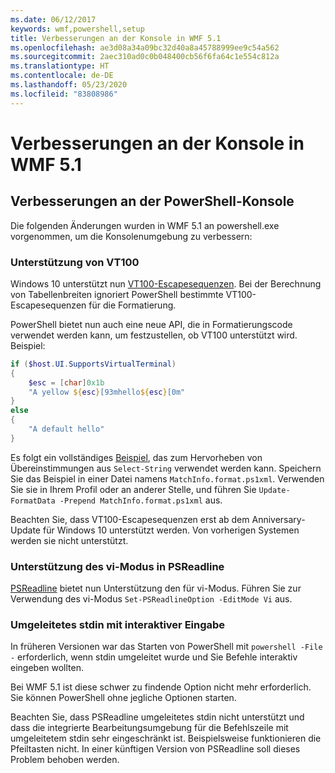 ```yaml
---
ms.date: 06/12/2017
keywords: wmf,powershell,setup
title: Verbesserungen an der Konsole in WMF 5.1
ms.openlocfilehash: ae3d08a34a09bc32d40a8a45788999ee9c54a562
ms.sourcegitcommit: 2aec310ad0c0b048400cb56f6fa64c1e554c812a
ms.translationtype: HT
ms.contentlocale: de-DE
ms.lasthandoff: 05/23/2020
ms.locfileid: "83808986"
---
```

# <a name="console-improvements-in-wmf-51"></a>Verbesserungen an der Konsole in WMF 5.1

## <a name="powershell-console-improvements"></a>Verbesserungen an der PowerShell-Konsole

Die folgenden Änderungen wurden in WMF 5.1 an powershell.exe vorgenommen, um die Konsolenumgebung zu verbessern:

### <a name="vt100-support"></a>Unterstützung von VT100

Windows 10 unterstützt nun [VT100-Escapesequenzen](/windows/console/console-virtual-terminal-sequences).
Bei der Berechnung von Tabellenbreiten ignoriert PowerShell bestimmte VT100-Escapesequenzen für die Formatierung.

PowerShell bietet nun auch eine neue API, die in Formatierungscode verwendet werden kann, um festzustellen, ob VT100 unterstützt wird. Beispiel:

```powershell
if ($host.UI.SupportsVirtualTerminal)
{
    $esc = [char]0x1b
    "A yellow ${esc}[93mhello${esc}[0m"
}
else
{
    "A default hello"
}
```

Es folgt ein vollständiges [Beispiel](https://gist.github.com/lzybkr/dcb973dccd54900b67783c48083c28f7), das zum Hervorheben von Übereinstimmungen aus `Select-String` verwendet werden kann. Speichern Sie das Beispiel in einer Datei namens `MatchInfo.format.ps1xml`. Verwenden Sie sie in Ihrem Profil oder an anderer Stelle, und führen Sie `Update-FormatData -Prepend MatchInfo.format.ps1xml` aus.

Beachten Sie, dass VT100-Escapesequenzen erst ab dem Anniversary-Update für Windows 10 unterstützt werden.
Von vorherigen Systemen werden sie nicht unterstützt.

### <a name="vi-mode-support-in-psreadline"></a>Unterstützung des vi-Modus in PSReadline

[PSReadline](https://github.com/PowerShell/PSReadLine) bietet nun Unterstützung den für vi-Modus. Führen Sie zur Verwendung des vi-Modus `Set-PSReadlineOption -EditMode Vi` aus.

### <a name="redirected-stdin-with-interactive-input"></a>Umgeleitetes stdin mit interaktiver Eingabe

In früheren Versionen war das Starten von PowerShell mit `powershell -File -` erforderlich, wenn stdin umgeleitet wurde und Sie Befehle interaktiv eingeben wollten.

Bei WMF 5.1 ist diese schwer zu findende Option nicht mehr erforderlich. Sie können PowerShell ohne jegliche Optionen starten.

Beachten Sie, dass PSReadline umgeleitetes stdin nicht unterstützt und dass die integrierte Bearbeitungsumgebung für die Befehlszeile mit umgeleitetem stdin sehr eingeschränkt ist. Beispielsweise funktionieren die Pfeiltasten nicht. In einer künftigen Version von PSReadline soll dieses Problem behoben werden.
